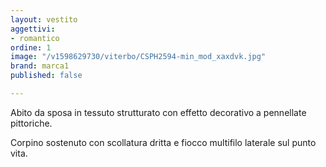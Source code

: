 ```yaml
---
layout: vestito
aggettivi:
- romantico
ordine: 1
image: "/v1598629730/viterbo/CSPH2594-min_mod_xaxdvk.jpg"
brand: marca1
published: false

---
```

Abito da sposa in tessuto strutturato con effetto decorativo a pennellate pittoriche.

Corpino sostenuto con scollatura dritta e fiocco multifilo laterale sul punto vita.